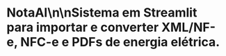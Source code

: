 # NotaAI\n\nSistema em Streamlit para importar e converter XML/NF-e, NFC-e e PDFs de energia elétrica.